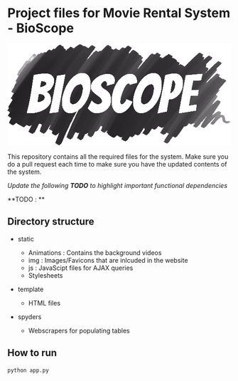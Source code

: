 # Project files for Movie Rental System - BioScope
![Bioscope](/static/img/logo_stroke2.png?raw=true "Optional Title")

This repository contains all the required files for the system. Make sure you do a pull request each time to make sure you have the updated contents of the system.

*Update the following **TODO** to highlight important functional dependencies*

**TODO : **

## Directory structure

* static 
	* Animations : Contains the background videos
	* img : Images/Favicons that are inlcuded in the website
	* js : JavaScipt files for AJAX queries
	* Stylesheets
	
* template
	* HTML files 
	
* spyders
	* Webscrapers for populating tables
	
## How to run

```
python app.py
```
